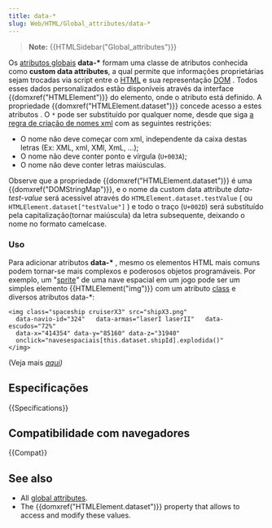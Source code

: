```yaml
---
title: data-*
slug: Web/HTML/Global_attributes/data-*
---
```


> **Note:** {{HTMLSidebar("Global_attributes")}}

Os [atributos globais](/pt-BR/docs/Web/HTML/Global_attributes) **data-\*** formam uma classe de atributos conhecida como **custom data attributes**, a qual permite que informações proprietárias sejam trocadas via script entre o [HTML](/pt-BR/docs/Web/HTML) e sua representação [DOM](/pt-BR/docs/DOM) . Todos esses dados personalizados estão disponíveis através da interface {{domxref("HTMLElement")}} do elemento, onde o atributo está definido. A propriedade {{domxref("HTMLElement.dataset")}} concede acesso a estes atributos .
O `*` pode ser substituído por qualquer nome, desde que siga [a regra de criação de nomes xml](https://www.w3.org/TR/REC-xml/#NT-Name) com as seguintes restrições:

- O nome não deve começar com xml, independente da caixa destas letras (Ex: XML, xml, XMl, XmL, ...);
- O nome não deve conter ponto e vírgula (`U+003A`);
- O nome não deve conter letras maiúsculas.

Observe que a propriedade {{domxref("HTMLElement.dataset")}} é uma {{domxref("DOMStringMap")}}, e o nome da custom data attribute _data-test-value_ será acessível através do `HTMLElement.dataset.testValue` ( ou `HTMLElement.dataset["testValue"]` ) e todo o traço (`U+002D`) será substituído pela capitalização(tornar maiúscula) da letra subsequente, deixando o nome no formato camelcase.

### Uso

Para adicionar atributos **data-\*** , mesmo os elementos HTML mais comuns podem tornar-se mais complexos e poderosos objetos programáveis. Por exemplo, um "[sprite](<https://en.wikipedia.org/wiki/Sprite_(computer_graphics)>)_"_ de uma nave espacial em um jogo pode ser um simples elemento {{HTMLElement("img")}} com um atributo [class](/pt-BR/docs/Web/HTML/Global_attributes/class) e diversos atributos data-\*:

```
<img class="spaceship cruiserX3" src="shipX3.png"
  data-navio-id="324"   data-armas="laserI laserII"   data-escudos="72%"
  data-x="414354" data-y="85160" data-z="31940"
  onclick="navesespaciais[this.dataset.shipId].explodida()"
</img>
```

(Veja mais _[aqui](https://html.spec.whatwg.org/multipage/dom.html#embedding-custom-non-visible-data-with-the-data-*-attributes))_

## Especificações

{{Specifications}}

## Compatibilidade com navegadores

{{Compat}}

## See also

- All [global attributes](/pt-BR/docs/Web/HTML/Global_attributes).
- The {{domxref("HTMLElement.dataset")}} property that allows to access and modify these values.
